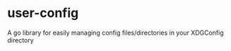 # user-config

A go library for easily managing config files/directories in your XDGConfig directory